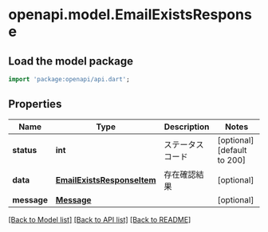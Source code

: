 # openapi.model.EmailExistsResponse

## Load the model package
```dart
import 'package:openapi/api.dart';
```

## Properties
Name | Type | Description | Notes
------------ | ------------- | ------------- | -------------
**status** | **int** | ステータスコード | [optional] [default to 200]
**data** | [**EmailExistsResponseItem**](EmailExistsResponseItem.md) | 存在確認結果 | [optional] 
**message** | [**Message**](Message.md) |  | [optional] 

[[Back to Model list]](../README.md#documentation-for-models) [[Back to API list]](../README.md#documentation-for-api-endpoints) [[Back to README]](../README.md)


